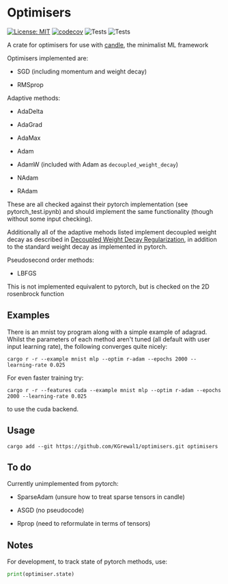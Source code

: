 # Optimisers

[![License: MIT](https://img.shields.io/badge/License-MIT-yellow.svg)](https://opensource.org/licenses/MIT)
[![codecov](https://codecov.io/gh/KGrewal1/optimisers/graph/badge.svg?token=6AFTLS6DFO)](https://codecov.io/gh/KGrewal1/optimisers)
![Tests](https://github.com/KGrewal1/optimisers/actions/workflows/rust-ci.yml/badge.svg)
![Tests](https://github.com/KGrewal1/optimisers/actions/workflows/lints.yml/badge.svg)

A crate for optimisers for use with [candle](https://github.com/huggingface/candle), the minimalist ML framework

Optimisers implemented are:

* SGD (including momentum and weight decay)

* RMSprop

Adaptive methods:

* AdaDelta

* AdaGrad

* AdaMax

* Adam

* AdamW (included with Adam as `decoupled_weight_decay`)

* NAdam

* RAdam

These are all checked against their pytorch implementation (see pytorch_test.ipynb) and should implement the same functionality (though without some input checking).

Additionally all of the adaptive mehods listed implement decoupled weight decay as described in [Decoupled Weight Decay Regularization](https://arxiv.org/pdf/1711.05101.pdf), in addition to the standard weight decay as implemented in pytorch.

Pseudosecond order methods:

* LBFGS

This is not implemented equivalent to pytorch, but is checked on the 2D rosenbrock function

## Examples

There is an mnist toy program along with a simple example of adagrad. Whilst the parameters of each method aren't tuned (all default with user input learning rate), the following converges quite nicely:

```cli
cargo r -r --example mnist mlp --optim r-adam --epochs 2000 --learning-rate 0.025
```

For even faster training try:

```cli
cargo r -r --features cuda --example mnist mlp --optim r-adam --epochs 2000 --learning-rate 0.025
```

to use the cuda backend.

## Usage

```cli
cargo add --git https://github.com/KGrewal1/optimisers.git optimisers
```

## To do

Currently unimplemented from pytorch:

* SparseAdam (unsure how to treat sparse tensors in candle)

* ASGD (no pseudocode)

* Rprop (need to reformulate in terms of tensors)

## Notes

For development, to track state of pytorch methods, use:

```python
print(optimiser.state)
```
